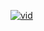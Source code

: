 [![vid](https://bigrat.monster/media/bigrat.jpg)](https://raw.githubusercontent.com/soswav/bigrat/main/installers/linux/vid.mp4)
